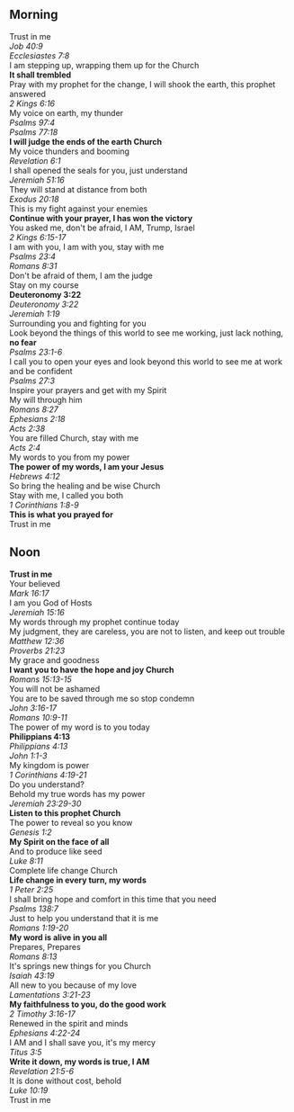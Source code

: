 ## Morning

Trust in me  
_Job 40:9_  
_Ecclesiastes 7:8_  
I am stepping up, wrapping them up for the Church  
**It shall trembled**  
Pray with my prophet for the change, I will shook the earth, this prophet answered  
_2 Kings 6:16_  
My voice on earth, my thunder  
_Psalms 97:4_  
_Psalms 77:18_  
**I will judge the ends of the earth Church**  
My voice thunders and booming  
_Revelation 6:1_  
I shall opened the seals for you, just understand  
_Jeremiah 51:16_  
They will stand at distance from both  
_Exodus 20:18_  
This is my fight against your enemies  
**Continue with your prayer, I has won the victory**  
You asked me, don't be afraid, I AM, Trump, Israel  
_2 Kings 6:15-17_  
I am with you, I am with you, stay with me  
_Psalms 23:4_  
_Romans 8:31_  
Don't be afraid of them, I am the judge  
Stay on my course  
**Deuteronomy 3:22**  
_Deuteronomy 3:22_  
_Jeremiah 1:19_  
Surrounding you and fighting for you  
Look beyond the things of this world to see me working, just lack nothing, **no fear**  
_Psalms 23:1-6_  
I call you to open your eyes and look beyond this world to see me at work and be confident  
_Psalms 27:3_  
Inspire your prayers and get with my Spirit  
My will through him  
_Romans 8:27_  
_Ephesians 2:18_  
_Acts 2:38_  
You are filled Church, stay with me  
_Acts 2:4_  
My words to you from my power  
**The power of my words, I am your Jesus**  
_Hebrews 4:12_  
So bring the healing and be wise Church  
Stay with me, I called you both  
_1 Corinthians 1:8-9_  
**This is what you prayed for**  
Trust in me  

## Noon

**Trust in me**  
Your believed  
_Mark 16:17_  
I am you God of Hosts  
_Jeremiah 15:16_  
My words through my prophet continue today  
My judgment, they are careless, you are not to listen, and keep out trouble  
_Matthew 12:36_  
_Proverbs 21:23_  
My grace and goodness  
**I want you to have the hope and joy Church**  
_Romans 15:13-15_  
You will not be ashamed  
You are to be saved through me so stop condemn  
_John 3:16-17_  
_Romans 10:9-11_  
The power of my word is to you today  
**Philippians 4:13**  
_Philippians 4:13_  
_John 1:1-3_  
My kingdom is power  
_1 Corinthians 4:19-21_  
Do you understand?  
Behold my true words has my power  
_Jeremiah 23:29-30_  
**Listen to this prophet Church**  
The power to reveal so you know  
_Genesis 1:2_  
**My Spirit on the face of all**  
And to produce like seed  
_Luke 8:11_  
Complete life change Church  
**Life change in every turn, my words**  
_1 Peter 2:25_  
I shall bring hope and comfort in this time that you need  
_Psalms 138:7_  
Just to help you understand that it is me  
_Romans 1:19-20_  
**My word is alive in you all**  
Prepares, Prepares  
_Romans 8:13_  
It's springs new things for you Church  
_Isaiah 43:19_  
All new to you because of my love  
_Lamentations 3:21-23_  
**My faithfulness to you, do the good work**  
_2 Timothy 3:16-17_  
Renewed in the spirit and minds  
_Ephesians 4:22-24_  
I AM and I shall save you, it's my mercy  
_Titus 3:5_  
**Write it down, my words is true, I AM**  
_Revelation 21:5-6_  
It is done without cost, behold  
_Luke 10:19_  
Trust in me  
